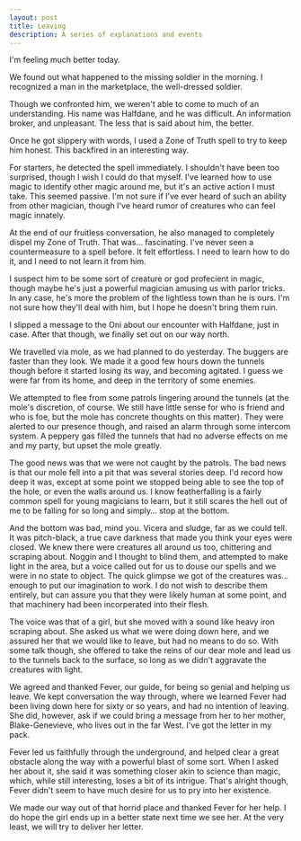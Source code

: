 ```yaml
---
layout: post
title: Leaving
description: A series of explanations and events
---
```


I'm feeling much better today.

We found out what happened to the missing soldier in the morning. I recognized a man in the marketplace, the well-dressed soldier.

Though we confronted him, we weren't able to come to much of an understanding. His name was Halfdane, and he was difficult. An information broker, and unpleasant. The less that is said about him, the better.

Once he got slippery with words, I used a Zone of Truth spell to try to keep him honest. This backfired in an interesting way.

For starters, he detected the spell immediately. I shouldn't have been too surprised, though I wish I could do that myself. I've learned how to use magic to identify other magic around me, but it's an active action I must take. This seemed passive. I'm not sure if I've ever heard of such an ability from other magician, though I've heard rumor of creatures who can feel magic innately.

At the end of our fruitless conversation, he also managed to completely dispel my Zone of Truth. That was… fascinating. I've never seen a countermeasure to a spell before. It felt effortless. I need to learn how to do it, and I need to not learn it from him.

I suspect him to be some sort of creature or god profecient in magic, though maybe he's just a powerful magician amusing us with parlor tricks. In any case, he's more the problem of the lightless town than he is ours. I'm not sure how they'll deal with him, but I hope he doesn't bring them ruin.

I slipped a message to the Oni about our encounter with Halfdane, just in case. After that though, we finally set out on our way north.

We travelled via mole, as we had planned to do yesterday. The buggers are faster than they look. We made it a good few hours down the tunnels though before it started losing its way, and becoming agitated. I guess we were far from its home, and deep in the territory of some enemies.

We attempted to flee from some patrols lingering around the tunnels (at the mole's discretion, of course. We still have little sense for who is friend and who is foe, but the mole has concrete thoughts on this matter). They were alerted to our presence though, and raised an alarm through some intercom system. A peppery gas filled the tunnels that had no adverse effects on me and my party, but upset the mole greatly.

The good news was that we were not caught by the patrols. The bad news is that our mole fell into a pit that was several stories deep. I'd record how deep it was, except at some point we stopped being able to see the top of the hole, or even the walls around us. I know featherfalling is a fairly common spell for young magicians to learn, but it still scares the hell out of me to be falling for so long and simply… stop at the bottom.

And the bottom was bad, mind you. Vicera and sludge, far as we could tell. It was pitch-black, a true cave darkness that made you think your eyes were closed. We knew there were creatures all around us too, chittering and scraping about. Noggin and I thought to blind them, and attempted to make light in the area, but a voice called out for us to douse our spells and we were in no state to object. The quick glimpse we got of the creatures was… enough to put our imagination to work. I do not wish to describe them entirely, but can assure you that they were likely human at some point, and that machinery had been incorperated into their flesh.

The voice was that of a girl, but she moved with a sound like heavy iron scraping about. She asked us what we were doing down here, and we assured her that we would like to leave, but had no means to do so. With some talk though, she offered to take the reins of our dear mole and lead us to the tunnels back to the surface, so long as we didn't aggravate the creatures with light.

We agreed and thanked Fever, our guide, for being so genial and helping us leave. We kept conversation the way through, where we learned Fever had been living down here for sixty or so years, and had no intention of leaving. She did, however, ask if we could bring a message from her to her mother, Blake-Genevieve, who lives out in the far West. I've got the letter in my pack.

Fever led us faithfully through the underground, and helped clear a great obstacle along the way with a powerful blast of some sort. When I asked her about it, she said it was something closer akin to science than magic, which, while still interesting, loses a bit of its intrigue. That's alright though, Fever didn't seem to have much desire for us to pry into her existence.

We made our way out of that horrid place and thanked Fever for her help. I do hope the girl ends up in a better state next time we see her. At the very least, we will try to deliver her letter.
